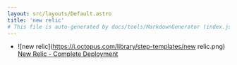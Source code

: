 ```yaml
---
layout: src/layouts/Default.astro
title: 'new relic'
# This file is auto-generated by docs/tools/MarkdownGenerator (index.js)
---
```


<ul>

<li>

![new relic](https://i.octopus.com/library/step-templates/new relic.png) [New Relic - Complete Deployment](/new-relic/new-relic-complete-deployment/)

</li>
        
</ul>

